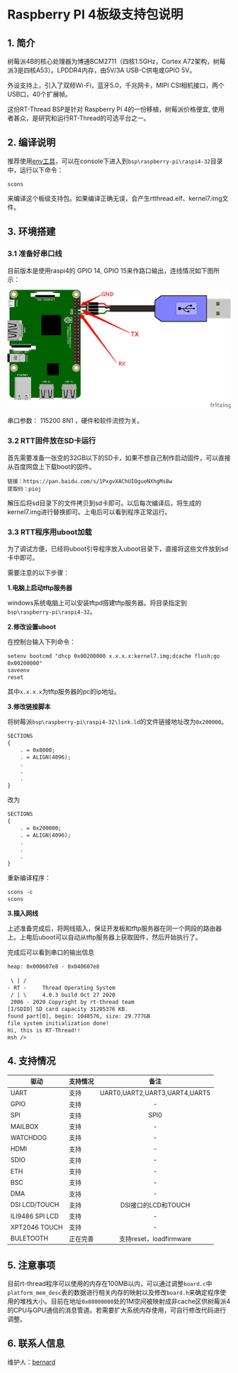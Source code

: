 # Raspberry PI 4板级支持包说明

## 1. 简介

树莓派4B的核心处理器为博通BCM2711（四核1.5GHz，Cortex A72架构，树莓派3是四核A53）。LPDDR4内存，由5V/3A USB-C供电或GPIO 5V。

外设支持上，引入了双频Wi-Fi，蓝牙5.0，千兆网卡，MIPI CSI相机接口，两个USB口，40个扩展帧。

这份RT-Thread BSP是针对 Raspberry Pi 4的一份移植，树莓派价格便宜, 使用者甚众，是研究和运行RT-Thread的可选平台之一。


## 2. 编译说明

推荐使用[env工具](https://www.rt-thread.org/download.html#download-rt-thread-env-tool)，可以在console下进入到`bsp\raspberry-pi\raspi4-32`目录中，运行以下命令：

```
scons
```

来编译这个板级支持包。如果编译正确无误，会产生rtthread.elf、kernel7.img文件。


## 3. 环境搭建
### 3.1 准备好串口线

目前版本是使用raspi4的 GPIO 14, GPIO 15来作路口输出，连线情况如下图所示：

![raspi2](../raspi3-32/figures/raspberrypi-console.png)

串口参数： 115200 8N1 ，硬件和软件流控为关。

### 3.2 RTT固件放在SD卡运行

首先需要准备一张空的32GB以下的SD卡，如果不想自己制作启动固件，可以直接从百度网盘上下载boot的固件。

```
链接：https://pan.baidu.com/s/1PxgvXAChUIOgueNXhgMs8w 
提取码：pioj 
```

解压后将sd目录下的文件拷贝到sd卡即可。以后每次编译后，将生成的kernel7.img进行替换即可。上电后可以看到程序正常运行。

### 3.3 RTT程序用uboot加载

为了调试方便，已经将uboot引导程序放入uboot目录下，直接将这些文件放到sd卡中即可。

需要注意的以下步骤：

**1.电脑上启动tftp服务器**

windows系统电脑上可以安装tftpd搭建tftp服务器。将目录指定到`bsp\raspberry-pi\raspi4-32`。

**2.修改设置uboot**

在控制台输入下列命令：

```
setenv bootcmd "dhcp 0x00200000 x.x.x.x:kernel7.img;dcache flush;go 0x00200000"
saveenv
reset
```

其中`x.x.x.x`为tftp服务器的pc的ip地址。

**3.修改链接脚本**

将树莓派`bsp\raspberry-pi\raspi4-32\link.ld`的文件链接地址改为`0x200000`。

```
SECTIONS
{
    . = 0x8000;
    . = ALIGN(4096);
    .
    .
    .
}
```

改为

```
SECTIONS
{
    . = 0x200000;
    . = ALIGN(4096);
    .
    .
    .
}
```

重新编译程序：

```
scons -c
scons
```

**3.插入网线**

上述准备完成后，将网线插入，保证开发板和tftp服务器在同一个网段的路由器上。上电后uboot可以自动从tftp服务器上获取固件，然后开始执行了。

完成后可以看到串口的输出信息

```
heap: 0x000607e8 - 0x040607e8

 \ | /
- RT -     Thread Operating System
 / | \     4.0.3 build Oct 27 2020
 2006 - 2020 Copyright by rt-thread team
[I/SDIO] SD card capacity 31205376 KB.
found part[0], begin: 1048576, size: 29.777GB
file system initialization done!
Hi, this is RT-Thread!!
msh />
```

## 4. 支持情况

| 驱动 | 支持情况  |  备注  |
| ------ | ----  | :------:  |
| UART | 支持 | UART0,UART2,UART3,UART4,UART5 |
| GPIO | 支持 | - |
| SPI | 支持 | SPI0 |
| MAILBOX | 支持 | - |
| WATCHDOG | 支持 | - |
| HDMI | 支持 | - |
| SDIO | 支持 | - |
| ETH | 支持 | - |
| BSC | 支持 | - |
| DMA | 支持 | - |
| DSI LCD/TOUCH | 支持     | DSI接口的LCD和TOUCH |
| ILI9486 SPI LCD | 支持 | - |
| XPT2046 TOUCH | 支持     | - |
| BULETOOTH | 正在完善 | 支持reset，loadfirmware |

## 5. 注意事项

目前rt-thread程序可以使用的内存在100MB以内，可以通过调整`board.c`中`platform_mem_desc`表的数据进行相关内存的映射以及修改`board.h`来确定程序使用的堆栈大小。目前在地址`0x08000000`处的1M空间被映射成非cache区供树莓派4的CPU与GPU通信的消息管道。若需要扩大系统内存使用，可自行修改代码进行调整。

## 6. 联系人信息

维护人：[bernard][5]

[1]: https://www.rt-thread.org/download.html#download-rt-thread-env-tool
[2]: https://developer.arm.com/tools-and-software/open-source-software/developer-tools/gnu-toolchain/gnu-a/downloads
[3]: https://downloads.raspberrypi.org/raspbian_lite_latest
[4]: https://etcher.io
[5]: https://github.com/BernardXiong
